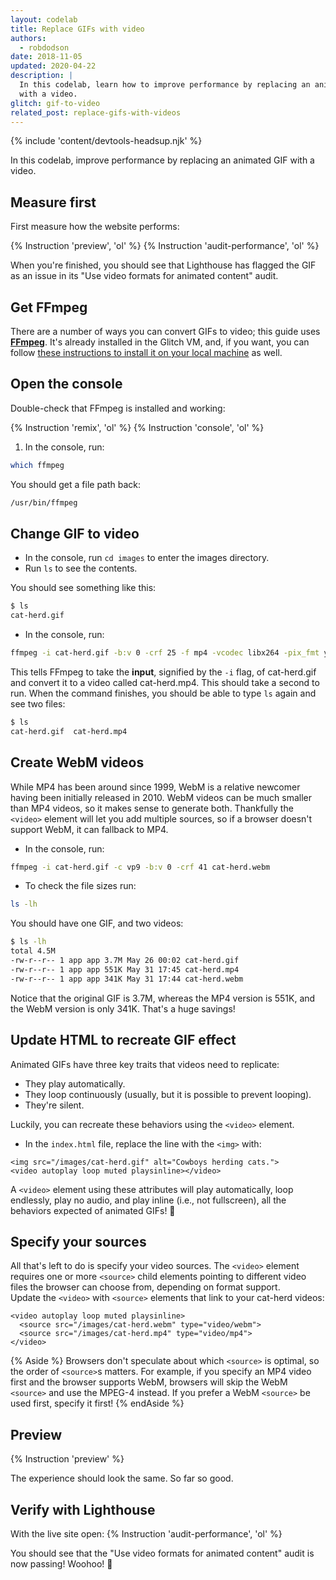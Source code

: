 ```yaml
---
layout: codelab
title: Replace GIFs with video
authors:
  - robdodson
date: 2018-11-05
updated: 2020-04-22
description: |
  In this codelab, learn how to improve performance by replacing an animated GIF
  with a video.
glitch: gif-to-video
related_post: replace-gifs-with-videos
---
```


{% include 'content/devtools-headsup.njk' %}

In this codelab, improve performance by replacing an animated GIF with a
video.

## Measure first

First measure how the website performs:

{% Instruction 'preview', 'ol' %}
{% Instruction 'audit-performance', 'ol' %}

When you're finished, you should see that Lighthouse has flagged the GIF as an
issue in its "Use video formats for animated content" audit.

## Get FFmpeg

There are a number of ways you can convert GIFs to video; this guide uses
**[FFmpeg](https://www.ffmpeg.org/)**. It's already installed in the Glitch VM,
and, if you want, you can follow [these instructions to install it on your
local
machine](https://developers.google.com/web/fundamentals/performance/optimizing-content-efficiency/replace-animated-gifs-with-video/#converting_animated_gifs_to_video)
as well.

## Open the console

Double-check that FFmpeg is installed and working:

{% Instruction 'remix', 'ol' %}
{% Instruction 'console', 'ol' %}
1. In the console, run:

```bash
which ffmpeg
```

You should get a file path back:

```bash
/usr/bin/ffmpeg
```

## Change GIF to video

- In the console, run `cd images` to enter the images directory.
- Run `ls` to see the contents.

You should see something like this:

```bash
$ ls
cat-herd.gif
```

- In the console, run:

```bash
ffmpeg -i cat-herd.gif -b:v 0 -crf 25 -f mp4 -vcodec libx264 -pix_fmt yuv420p cat-herd.mp4
```

This tells FFmpeg to take the **input**, signified by the `-i` flag, of
cat-herd.gif and convert it to a video called cat-herd.mp4. This should take a
second to run. When the command finishes, you should be able to type `ls` again
and see two files:

```bash
$ ls  
cat-herd.gif  cat-herd.mp4
```

## Create WebM videos

While MP4 has been around since 1999, WebM is a relative newcomer having been
initially released in 2010. WebM videos can be much smaller than MP4 videos, so
it makes sense to generate both. Thankfully the `<video>` element will let you
add multiple sources, so if a browser doesn't support WebM, it can fallback to
MP4.

- In the console, run:

```bash
ffmpeg -i cat-herd.gif -c vp9 -b:v 0 -crf 41 cat-herd.webm
```

- To check the file sizes run:

```bash
ls -lh
```

You should have one GIF, and two videos:

```bash
$ ls -lh
total 4.5M
-rw-r--r-- 1 app app 3.7M May 26 00:02 cat-herd.gif  
-rw-r--r-- 1 app app 551K May 31 17:45 cat-herd.mp4  
-rw-r--r-- 1 app app 341K May 31 17:44 cat-herd.webm
```

Notice that the original GIF is 3.7M, whereas the MP4 version is 551K, and the
WebM version is only 341K. That's a huge savings!

## Update HTML to recreate GIF effect

Animated GIFs have three key traits that videos need to replicate:

- They play automatically.
- They loop continuously (usually, but it is possible to prevent looping).
- They're silent.

Luckily, you can recreate these behaviors using the `<video>` element.

- In the `index.html` file, replace the line with the `<img>` with:

```html/1/0
<img src="/images/cat-herd.gif" alt="Cowboys herding cats.">
<video autoplay loop muted playsinline></video>
```

A `<video>` element using these attributes will play automatically, loop
endlessly, play no audio, and play inline (i.e., not fullscreen), all the
behaviors expected of animated GIFs! 🎉

## Specify your sources

All that's left to do is specify your video sources. The `<video>` element requires
one or more `<source>` child elements pointing to different video files the
browser can choose from, depending on format support.  
Update the `<video>` with `<source>` elements that link to your cat-herd videos:  

```html/1-2
<video autoplay loop muted playsinline>
  <source src="/images/cat-herd.webm" type="video/webm">
  <source src="/images/cat-herd.mp4" type="video/mp4">
</video>
```

{% Aside %}
Browsers don't speculate about which `<source>` is optimal, so the order
of `<source>`s matters. For example, if you specify an MP4 video first and the
browser supports WebM, browsers will skip the WebM `<source>` and use the MPEG-4
instead. If you prefer a WebM `<source>` be used first, specify it first!
{% endAside %}

## Preview

{% Instruction 'preview' %}

The experience should look the same. So far so good.  

## Verify with Lighthouse

With the live site open:
{% Instruction 'audit-performance', 'ol' %}

You should see that the "Use video formats for animated content" audit is now
passing! Woohoo! 💪
